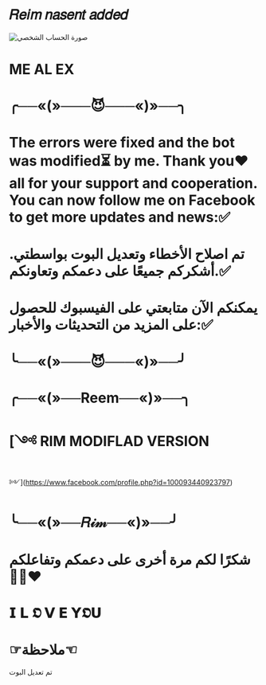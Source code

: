 # 𝑅𝑒𝑖𝑚 𝑛𝑎𝑠𝑒𝑛𝑡 𝑎𝑑𝑑𝑒𝑑 

![صورة الحساب الشخصي](mnt/data/file-yN9eKQSQhNpXVAoN8S0dHqc0)

# МE AL EX 
# ╭──«(»───😈───«)»──╮
# The errors were fixed and the bot was modified⏳ by me. Thank you❤ all for your support and cooperation. You can now follow me on Facebook to get more updates and news:✅
# تم اصلاح الأخطاء وتعديل البوت بواسطتي. أشكركم جميعًا على دعمكم وتعاونكم.✅
# يمكنكم الآن متابعتي على الفيسبوك للحصول على المزيد من التحديثات والأخبار:✅

# ╰──«(»───😈───«)»──╯

# ╭──«(»──Reem──«)»──╮
# [༺ RlM MODIFLAD VERSION
 ༻](https://www.facebook.com/profile.php?id=100093440923797)
# ╰──«(»──𝑅𝒾𝓂──«)»──╯

# شكرًا لكم مرة أخرى على دعمكم وتفاعلكم 🫶🏻❤

# 𝗜 𝗟 𝕺 𝗩 𝗘 𝗬𝕺𝗨


# ☞ملاحظة☜
تم تعديل البوت